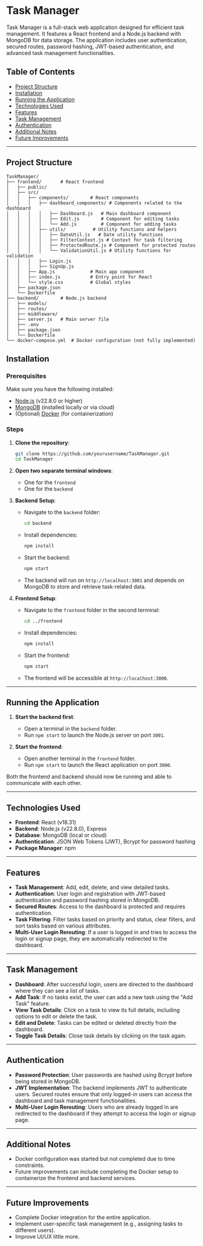 
# Task Manager

Task Manager is a full-stack web application designed for efficient task management. It features a React frontend and a Node.js backend with MongoDB for data storage. The application includes user authentication, secured routes, password hashing, JWT-based authentication, and advanced task management functionalities.

## Table of Contents

- [Project Structure](#project-structure)
- [Installation](#installation)
- [Running the Application](#running-the-application)
- [Technologies Used](#technologies-used)
- [Features](#features)
- [Task Management](#task-management)
- [Authentication](#authentication)
- [Additional Notes](#additional-notes)
- [Future Improvements](#future-improvements)

---

## Project Structure

```
TaskManager/
├── frontend/       # React frontend
│   ├── public/
│   ├── src/
│   │   ├── components/        # React components
│   │   │   ├── dashboard_components/ # Components related to the dashboard
│   │   │   │   ├── Dashboard.js   # Main dashboard component
│   │   │   │   ├── Edit.js        # Component for editing tasks
│   │   │   │   └── Add.js         # Component for adding tasks
│   │   │   ├── utils/          # Utility functions and helpers
│   │   │   │   ├── DateUtil.js   # Date utility functions
│   │   │   │   ├── FilterContext.js # Context for task filtering
│   │   │   │   ├── ProtectedRoute.js # Component for protected routes
│   │   │   │   └── ValidationUtil.js # Utility functions for validation
│   │   │   ├── Login.js
│   │   │   ├── SignUp.js
│   │   ├── App.js             # Main app component
│   │   ├── index.js           # Entry point for React
│   │   └── style.css          # Global styles
│   ├── package.json
│   └── Dockerfile
├── backend/        # Node.js backend
│   ├── models/
│   ├── routes/
│   ├── middleware/
│   ├── server.js   # Main server file
│   ├── .env
│   ├── package.json
│   └── Dockerfile
└── docker-compose.yml  # Docker configuration (not fully implemented)

```

## Installation

### Prerequisites

Make sure you have the following installed:

- [Node.js](https://nodejs.org/) (v22.8.0 or higher)
- [MongoDB](https://www.mongodb.com/) (installed locally or via cloud)
- (Optional) [Docker](https://www.docker.com/) (for containerization)

### Steps

1. **Clone the repository**:
   ```bash
   git clone https://github.com/yourusername/TaskManager.git
   cd TaskManager
   ```

2. **Open two separate terminal windows**:
   - One for the `frontend`
   - One for the `backend`

3. **Backend Setup**:
   - Navigate to the `backend` folder:
     ```bash
     cd backend
     ```
   - Install dependencies:
     ```bash
     npm install
     ```
   - Start the backend:
     ```bash
     npm start
     ```
   - The backend will run on `http://localhost:3001` and depends on MongoDB to store and retrieve task-related data.

4. **Frontend Setup**:
   - Navigate to the `frontend` folder in the second terminal:
     ```bash
     cd ../frontend
     ```
   - Install dependencies:
     ```bash
     npm install
     ```
   - Start the frontend:
     ```bash
     npm start
     ```
   - The frontend will be accessible at `http://localhost:3000`.

---

## Running the Application

1. **Start the backend first**:
   - Open a terminal in the `backend` folder.
   - Run `npm start` to launch the Node.js server on port `3001`.

2. **Start the frontend**:
   - Open another terminal in the `frontend` folder.
   - Run `npm start` to launch the React application on port `3000`.

Both the frontend and backend should now be running and able to communicate with each other.

---

## Technologies Used

- **Frontend**: React (v18.31)
- **Backend**: Node.js (v22.8.0), Express
- **Database**: MongoDB (local or cloud)
- **Authentication**: JSON Web Tokens (JWT), Bcrypt for password hashing
- **Package Manager**: npm

---

## Features

- **Task Management**: Add, edit, delete, and view detailed tasks.
- **Authentication**: User login and registration with JWT-based authentication and password hashing stored in MongoDB.
- **Secured Routes**: Access to the dashboard is protected and requires authentication.
- **Task Filtering**: Filter tasks based on priority and status, clear filters, and sort tasks based on various attributes.
- **Multi-User Login Rerouting**: If a user is logged in and tries to access the login or signup page, they are automatically redirected to the dashboard.

---

## Task Management

- **Dashboard**: After successful login, users are directed to the dashboard where they can see a list of tasks.
- **Add Task**: If no tasks exist, the user can add a new task using the "Add Task" feature.
- **View Task Details**: Click on a task to view its full details, including options to edit or delete the task.
- **Edit and Delete**: Tasks can be edited or deleted directly from the dashboard.
- **Toggle Task Details**: Close task details by clicking on the task again.

---

## Authentication

- **Password Protection**: User passwords are hashed using Bcrypt before being stored in MongoDB.
- **JWT Implementation**: The backend implements JWT to authenticate users. Secured routes ensure that only logged-in users can access the dashboard and task management functionalities.
- **Multi-User Login Rerouting**: Users who are already logged in are redirected to the dashboard if they attempt to access the login or signup page.

---

## Additional Notes

- Docker configuration was started but not completed due to time constraints.
- Future improvements can include completing the Docker setup to containerize the frontend and backend services.

---

## Future Improvements

- Complete Docker integration for the entire application.
- Implement user-specific task management (e.g., assigning tasks to different users).
- Improve UI/UX little more.
